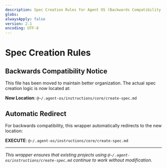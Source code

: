 ```yaml
---
description: Spec Creation Rules for Agent OS (Backwards Compatibility Wrapper)
globs:
alwaysApply: false
version: 2.1
encoding: UTF-8
---
```


# Spec Creation Rules

## Backwards Compatibility Notice

This file has been moved to maintain better organization. The actual spec creation logic is now located at:

**New Location**: `@~/.agent-os/instructions/core/create-spec.md`

## Automatic Redirect

For backwards compatibility, this wrapper automatically redirects to the new location:

**EXECUTE**: `@~/.agent-os/instructions/core/create-spec.md`

---

_This wrapper ensures that existing projects using `@~/.agent-os/instructions/create-spec.md` continue to work without modification._
